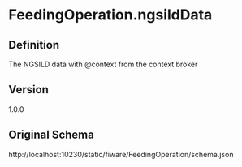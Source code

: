 # FeedingOperation.ngsildData

## Definition
The NGSILD data with @context from the context broker

## Version
1.0.0

## Original Schema
http://localhost:10230/static/fiware/FeedingOperation/schema.json
